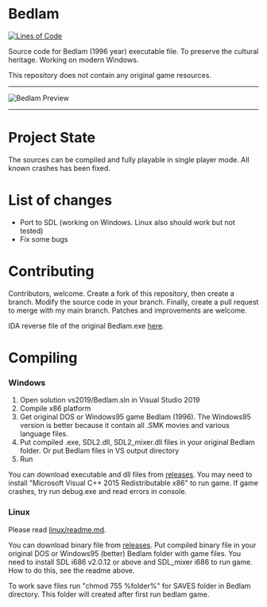 
# Bedlam

[![Lines of Code](https://tokei.rs/b1/github/8street/Bedlam?category=code)](https://github.com/XAMPPRocky/tokei)

Source code for Bedlam (1996 year) executable file. To preserve the cultural heritage. Working on modern Windows.

This repository does not contain any original game resources.

---

![Bedlam Preview](https://www.old-games.ru/forum/attachments/bedlam_preview-png.265924/)

---

# Project State

The sources can be compiled and fully playable in single player mode. All known crashes has been fixed.

# List of changes

* Port to SDL (working on Windows. Linux also should work but not tested)
* Fix some bugs

# Contributing

Contributors, welcome. Create a fork of this repository, then create a branch. Modify the source code in your branch. Finally, create a pull request to merge with my main branch.
Patches and improvements are welcome.

IDA reverse file of the original Bedlam.exe [here](https://www.dropbox.com/sh/h0yyypzx8gjkn9c/AABBuR-fwNthYnOYPf7VH-Q7a?dl=0).

# Compiling

### Windows

1. Open solution vs2019/Bedlam.sln in Visual Studio 2019
2. Compile x86 platform
3. Get original DOS or Windows95 game Bedlam (1996). The Windows95 version is better because it contain all .SMK movies and various language files.
4. Put compiled .exe, SDL2.dll, SDL2_mixer.dll files in your original Bedlam folder. Or put Bedlam files in VS output directory
5. Run

You can download executable and dll files from [releases](https://github.com/8street/Bedlam/releases). You may need to install "Microsoft Visual C++ 2015 Redistributable x86" to run game.
If game crashes, try run debug.exe and read errors in console.

### Linux

Please read [linux/readme.md](https://github.com/8street/Bedlam/blob/master/linux/readme.md).

You can download binary file from [releases](https://github.com/8street/Bedlam/releases). Put compiled binary file in your original DOS or Windows95 (better) Bedlam folder with game files.
You need to install SDL i686 v2.0.12 or above and SDL_mixer i686 to run game. How to do this, see the readme above.

To work save files run "chmod 755 %folder%" for SAVES folder in Bedlam directory. This folder will created after first run bedlam game.
